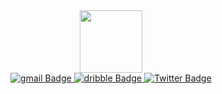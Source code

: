 <div id="header" align="center">
  <img src="https://media.giphy.com/media/2IudUHdI075HL02Pkk/giphy.gif" width="100"/>
</div>
<div id="badges" align="center" >
  <a href="mailto:atulkm189@gmail.com">
    <img src="https://img.shields.io/badge/Gmail-D14836?style=for-the-badge&logo=gmail&logoColor=white" alt="gmail Badge"/>
  </a>
  <a href="https://dribbble.com/Atulkm">
    <img src="https://img.shields.io/badge/Dribbble-EA4C89?style=for-the-badge&logo=dribbble&logoColor=white" alt="dribble Badge"/>
  </a>
  <a href="your-twitter-URL">
    <img src="https://img.shields.io/badge/Twitter-blue?style=for-the-badge&logo=twitter&logoColor=white" alt="Twitter Badge"/>
  </a>
</div>
<!---
Atul-k-m/Atul-k-m is a ✨ special ✨ repository because its `README.md` (this file) appears on your GitHub profile.
You can click the Preview link to take a look at your changes.
--->
